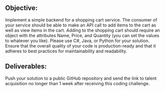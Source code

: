 ## Objective:
Implement a simple backend for a shopping cart service. The consumer of your service should
be able to make an API call to add items to the cart as well as view items in the cart. Adding to
the shopping cart should require an object with the attributes Name, Price, and Quantity (you
can set the values to whatever you like).
Please use C#, Java, or Python for your solution.
Ensure that the overall quality of your code is production-ready and that it adheres to best
practices for maintainability and readability.

## Deliverables:
Push your solution to a public GitHub repository and send the link to talent acquisition no longer
than 1 week after receiving this coding challenge.